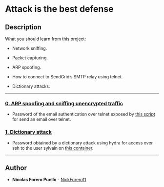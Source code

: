 # Attack is the best defense

## Description

What you should learn from this project:

* Network sniffing.

* Packet capturing.

* ARP spoofing.

* How to connect to SendGrid’s SMTP relay using telnet.

* Dictionary attacks.

---

### [0. ARP spoofing and sniffing unencrypted traffic](./0-sniffing)

* Password of the email authentication over telnet exposed by [this script](https://intranet.hbtn.io/rltoken/GzCvsJxgywK6TKkfwTF3RQ) for send an email over telnet.

### [1. Dictionary attack](./1-dictionary_attack)

* Password obtained by a dictionary attack using hydra for access over ssh to the user sylvain on [this container](https://hub.docker.com/r/sylvainkalache/264-1).

---

## Author

* **Nicolas Forero Puello** - [NickForero11](https://github.com/NickForero11)
